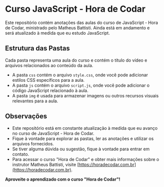 # Curso JavaScript - Hora de Codar

Este repositório contém anotações das aulas do curso de JavaScript - Hora de Codar, ministrado pelo Matheus Battisti. Ainda está em andamento e será atualizado à medida que eu estudo JavaScript.

## Estrutura das Pastas

Cada pasta representa uma aula do curso e contém o título do vídeo e arquivos relacionados ao conteúdo da aula.

- A pasta `css` contém o arquivo `style.css`, onde você pode adicionar estilos CSS específicos para a aula.
- A pasta `js` contém o arquivo `script.js`, onde você pode adicionar o código JavaScript relacionado à aula.
- A pasta `img` é usada para armazenar imagens ou outros recursos visuais relevantes para a aula.

## Observações

- Este repositório está em constante atualização à medida que eu avanço no curso de JavaScript - Hora de Codar.
- Fique à vontade para explorar as pastas, ler as anotações e utilizar os arquivos fornecidos.
- Se tiver alguma dúvida ou sugestão, fique à vontade para entrar em contato.
- Para acessar o curso "Hora de Codar" e obter mais informações sobre o instrutor Matheus Battisti, visite [https://horadecodar.com.br](https://horadecodar.com.br).

**Aproveite o aprendizado com o curso "Hora de Codar"!**

 
